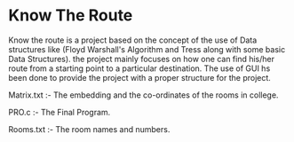# Know The Route

Know the route is a project based on the concept of the use of Data structures like (Floyd Warshall's Algorithm and Tress along with some basic Data Structures). the project mainly focuses on how one can find his/her route from a starting point to a particular destination. The use of GUI hs been done to provide the project with a proper structure for the project.

Matrix.txt :- The embedding and the co-ordinates of the rooms in college.

PRO.c :- The Final Program.

Rooms.txt :- The room names and numbers.